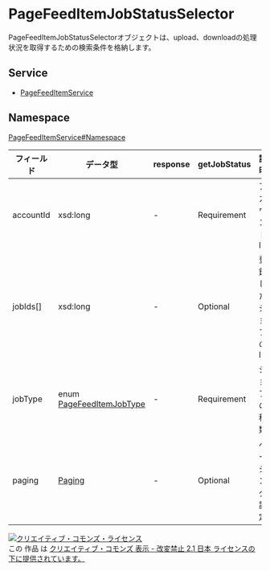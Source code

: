 # PageFeedItemJobStatusSelector

PageFeedItemJobStatusSelectorオブジェクトは、upload、downloadの処理状況を取得するための検索条件を格納します。

## Service

- [PageFeedItemService](../../services/PageFeedItemService.md)

## Namespace

[PageFeedItemService#Namespace](../../services/PageFeedItemService.md#namespace)

| フィールド     | データ型                                                 | response | getJobStatus | 説明            |
|-----------|------------------------------------------------------|----------|--------------|---------------|
| accountId | xsd:long                                             | -        | Requirement  | アカウントID    |
| jobIds[]  | xsd:long                                             | -        | Optional     | 登録したジョブのID |
| jobType   | enum [PageFeedItemJobType](./PageFeedItemJobType.md) | -        | Requirement  | ジョブの種類     |
| paging    | [Paging](../Common/Paging.md)                        | -        | Optional     | ページング設定    |

[![クリエイティブ・コモンズ・ライセンス](https://i.creativecommons.org/l/by-nd/2.1/jp/88x31.png)](http://creativecommons.org/licenses/by-nd/2.1/jp/)<br>
この 作品 は [クリエイティブ・コモンズ 表示 - 改変禁止 2.1 日本 ライセンスの下に提供されています。](http://creativecommons.org/licenses/by-nd/2.1/jp/)
